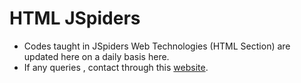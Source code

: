 # HTML JSpiders

- Codes taught in JSpiders Web Technologies (HTML Section) are updated here on a daily basis here.
- If any queries , contact through this <a href='http://samarth-portfolio-website.000webhostapp.com/#contact' target='_blank' rel="noreopener">website</a>.
